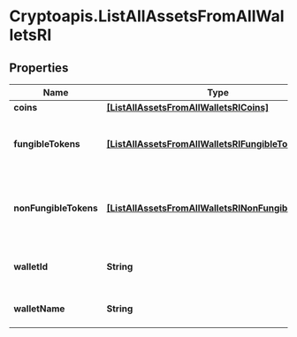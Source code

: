 # Cryptoapis.ListAllAssetsFromAllWalletsRI

## Properties

Name | Type | Description | Notes
------------ | ------------- | ------------- | -------------
**coins** | [**[ListAllAssetsFromAllWalletsRICoins]**](ListAllAssetsFromAllWalletsRICoins.md) |  | 
**fungibleTokens** | [**[ListAllAssetsFromAllWalletsRIFungibleTokens]**](ListAllAssetsFromAllWalletsRIFungibleTokens.md) | Represents fungible tokens&#39;es detailed information | 
**nonFungibleTokens** | [**[ListAllAssetsFromAllWalletsRINonFungibleTokens]**](ListAllAssetsFromAllWalletsRINonFungibleTokens.md) | Represents non-fungible tokens&#39;es detailed information. | 
**walletId** | **String** | Defines the unique ID of the Wallet. | 
**walletName** | **String** | Represents the name of the wallet. | 


